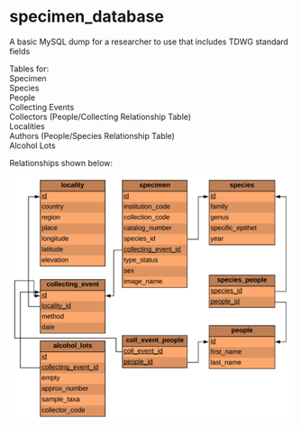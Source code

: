 # specimen_database
A basic MySQL dump for a researcher to use that includes TDWG standard fields

Tables for:  
Specimen  
Species  
People  
Collecting Events  
Collectors (People/Collecting Relationship Table)  
Localities  
Authors (People/Species Relationship Table)  
Alcohol Lots  

Relationships shown below:  

![DB Schema](https://github.com/phoridFly/specimen_database/blob/master/db_schema.png)
